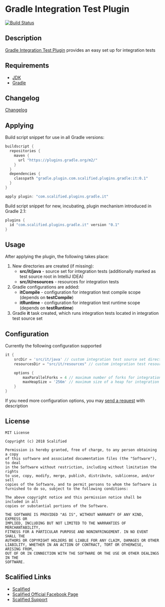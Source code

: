# Gradle Integration Test Plugin

[![Build Status](https://travis-ci.org/Scalified/gradle-it-plugin.svg)](https://travis-ci.org/Scalified/gradle-it-plugin)

## Description

[Gradle Integration Test Plugin](https://plugins.gradle.org/plugin/com.scalified.plugins.gradle.it) provides an easy set up for integration tests

## Requirements

* [JDK](http://www.oracle.com/technetwork/java/javase/downloads/index.html)
* [Gradle](https://gradle.org/)

## Changelog

[Changelog](CHANGELOG.md)

## Applying

Build script snippet for use in all Gradle versions:

```gradle
buildscript {
  repositories {
    maven {
      url "https://plugins.gradle.org/m2/"
    }
  }
  dependencies {
    classpath "gradle.plugin.com.scalified.plugins.gradle:it:0.1"
  }
}

apply plugin: "com.scalified.plugins.gradle.it"
```

Build script snippet for new, incubating, plugin mechanism introduced in Gradle 2.1:

```gradle
plugins {
  id "com.scalified.plugins.gradle.it" version "0.1"
}
```

## Usage

After applying the plugin, the following takes place:

1. New directories are created (if missing):
    * **src/it/java** - source set for integration tests (additionally marked as test source root in IntelliJ IDEA)
    * **src/it/resources** - resources for integration tests
2. Gradle configurations are added:
    * **itCompile** - configuration for integration test compile scope (depends on **testCompile**)
    * **itRuntime** - configuration for integration test runtime scope (depends on **testRuntime**)
3. Gradle **it** task created, which runs integration tests located in integration test source set

## Configuration

Currently the following configuration supported

```gradle
it {
    srcDir = 'src/it/java' // custom integration test source set directory
    resourcesDir = "src/it/resources" // custom integration test resources directory

    options {
        maxParallelForks = 4 // maximum number of forks for integration tests execution
        maxHeapSize = '256m' // maximum size of a heap for integration tests execution
    }
}
```

If you need more configuration options, you may <a href="mailto:info@scalified.com?subject=[Gradle Integration Test Plugin]: Proposals And Suggestions">send a request</a> with description

## License

```
MIT License

Copyright (c) 2018 Scalified

Permission is hereby granted, free of charge, to any person obtaining a copy
of this software and associated documentation files (the "Software"), to deal
in the Software without restriction, including without limitation the rights
to use, copy, modify, merge, publish, distribute, sublicense, and/or sell
copies of the Software, and to permit persons to whom the Software is
furnished to do so, subject to the following conditions:

The above copyright notice and this permission notice shall be included in all
copies or substantial portions of the Software.

THE SOFTWARE IS PROVIDED "AS IS", WITHOUT WARRANTY OF ANY KIND, EXPRESS OR
IMPLIED, INCLUDING BUT NOT LIMITED TO THE WARRANTIES OF MERCHANTABILITY,
FITNESS FOR A PARTICULAR PURPOSE AND NONINFRINGEMENT. IN NO EVENT SHALL THE
AUTHORS OR COPYRIGHT HOLDERS BE LIABLE FOR ANY CLAIM, DAMAGES OR OTHER
LIABILITY, WHETHER IN AN ACTION OF CONTRACT, TORT OR OTHERWISE, ARISING FROM,
OUT OF OR IN CONNECTION WITH THE SOFTWARE OR THE USE OR OTHER DEALINGS IN THE
SOFTWARE.
```

## Scalified Links

* [Scalified](http://www.scalified.com)
* [Scalified Official Facebook Page](https://www.facebook.com/scalified)
* <a href="mailto:info@scalified.com?subject=[Gradle Integration Test Plugin]: Proposals And Suggestions">Scalified Support</a>
